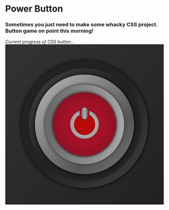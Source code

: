 # Power Button #
### Sometimes you just need to make some whacky CSS project.  Button game on point this morning! ###
_Current progress of CSS button..._
![Power button](button_progress.PNG)
